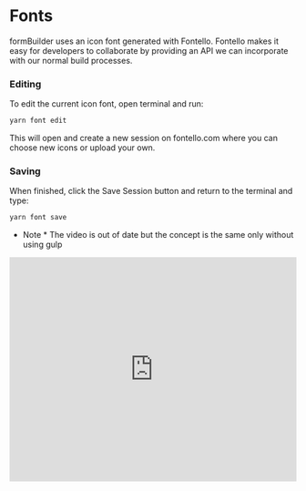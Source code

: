 # Fonts
formBuilder uses an icon font generated with Fontello. Fontello makes it easy for developers to collaborate by providing an API we can incorporate with our normal build processes.

### Editing
To edit the current icon font, open terminal and run:
```bash
yarn font edit
```

This will open and create a new session on fontello.com where you can choose new icons or upload your own.

### Saving
When finished, click the Save Session button and return to the terminal and type:
```bash
yarn font save
```

* Note *
The video is out of date but the concept is the same only without using gulp
<iframe width="100%" height="394" src="https://www.youtube.com/embed/YQqNBboYS-g" frameborder="0" allowfullscreen></iframe>
